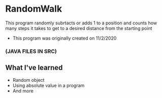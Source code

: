 # RandomWalk
This program randomly subrtacts or adds 1 to a position and counts how many steps it takes to get to a desired distance from the starting point
* This program was originally created on 11/2/2020

### (JAVA FILES IN SRC)

## What I've learned
* Random object
* Using absolute value in a program
* And more
